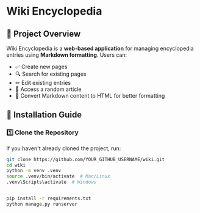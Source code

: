 # Wiki Encyclopedia

## 📖 Project Overview
Wiki Encyclopedia is a **web-based application** for managing encyclopedia entries using **Markdown formatting**. Users can:
- ✅ Create new pages
- 🔍 Search for existing pages
- ✏ Edit existing entries
- 🎲 Access a random article
- 📜 Convert Markdown content to HTML for better formatting

## 🚀 Installation Guide

### 1️⃣ **Clone the Repository**
If you haven't already cloned the project, run:
```bash
git clone https://github.com/YOUR_GITHUB_USERNAME/wiki.git
cd wiki
python -m venv .venv
source .venv/bin/activate  # Mac/Linux
.venv\Scripts\activate  # Windows


pip install -r requirements.txt
python manage.py runserver
